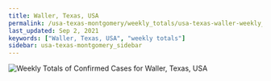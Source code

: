 ```yaml
---
title: Waller, Texas, USA
permalink: /usa-texas-montgomery/weekly_totals/usa-texas-waller-weekly_totals.html
last_updated: Sep 2, 2021
keywords: ["Waller, Texas, USA", "weekly totals"]
sidebar: usa-texas-montgomery_sidebar
---
```


![Weekly Totals of Confirmed Cases for Waller, Texas, USA](/covid_tracker/images/graphs/usa-texas-waller-weekly_totals_graph.png)
